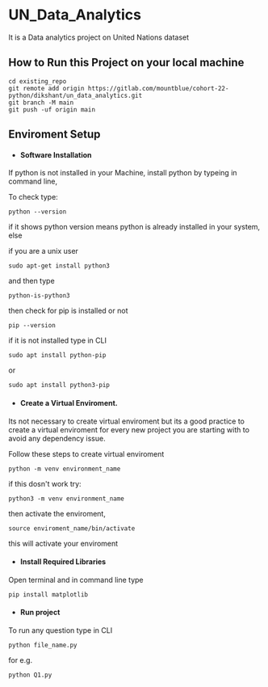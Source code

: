 # UN_Data_Analytics


It is a Data analytics project on United Nations dataset

## How to Run this Project on your local machine

```
cd existing_repo
git remote add origin https://gitlab.com/mountblue/cohort-22-python/dikshant/un_data_analytics.git
git branch -M main
git push -uf origin main
```


## Enviroment Setup

* #### **Software Installation**

If python is not installed in your Machine, install python by typeing in command line,

To check type:

```
python --version

```

if it shows python version means python is already installed in your system, else

if you are a unix user

```
sudo apt-get install python3

```

and then type

```
python-is-python3
```

then check for pip is installed or not

```
pip --version
```

if it is not installed type in CLI

```
sudo apt install python-pip
```

or

```
sudo apt install python3-pip
```

* #### **Create a Virtual Enviroment.** 

Its not necessary to create virtual enviroment but its a good practice to create a virtual enviroment for every new project you are starting with
to avoid any dependency issue.

Follow these steps to create virtual enviroment

```
python -m venv environment_name

```

if this dosn't work try:

```
python3 -m venv environment_name
```

then activate the enviroment,

```
source enviroment_name/bin/activate
```


this will activate your enviroment

* #### **Install Required Libraries**

Open terminal and in command line type 

```
pip install matplotlib
```

* #### **Run project**

To run any question type in CLI 

```
python file_name.py
```

for e.g.

```
python Q1.py
```


